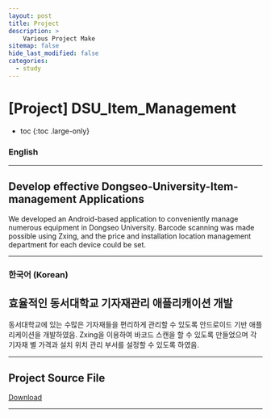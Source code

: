 ```yaml
---
layout: post
title: Project
description: >
    Various Project Make
sitemap: false
hide_last_modified: false
categories:
  - study
---
```


# [Project] DSU_Item_Management

* toc
{:toc .large-only}

### English
---

## Develop effective Dongseo-University-Item-management Applications

  We developed an Android-based application to conveniently manage numerous equipment in Dongseo University. Barcode scanning was made possible using Zxing, and the price and installation location management department for each device could be set.

---
### 한국어 (Korean)
## 효율적인 동서대학교 기자재관리 애플리캐이션 개발
  
  동서대학교에 있는 수많은 기자재들을 편리하게 관리할 수 있도록 안드로이드 기반 애플리케이션을 개발하였음. Zxing을 이용하여 바코드 스캔을 할 수 있도록 만들었으며 각 기자재 별 가격과 설치 위치 관리 부서를 설정할 수 있도록 하였음.
  
---

## Project Source File
[Download](https://github.com/YooTaeJeong/DSU_Item_Management)

---